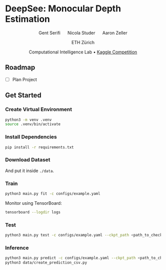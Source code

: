 # DeepSee: Monocular Depth Estimation

<div align="center">
Gent Serifi
&nbsp;&nbsp;&nbsp;&nbsp;
Nicola Studer
&nbsp;&nbsp;&nbsp;&nbsp;
Aaron Zeller

ETH Zürich

Computational Intelligence Lab
&#8226;
[Kaggle Competition](https://www.kaggle.com/competitions/ethz-cil-monocular-depth-estimation-2025)
</div>

## Roadmap

- [ ] Plan Project

## Get Started

### Create Virtual Environment

```bash
python3 -m venv .venv
source .venv/bin/activate
```

### Install Dependencies

```bash
pip install -r requirements.txt
```

### Download Dataset

And put it inside `./data`.

### Train

```bash
python3 main.py fit -c configs/example.yaml
```

Monitor using TensorBoard:

```bash
tensorboard --logdir logs
```

### Test

```bash
python3 main.py test -c configs/example.yaml --ckpt_path <path_to_checkpoint>
```

### Inference

```bash
python3 main.py predict -c configs/example.yaml --ckpt_path <path_to_checkpoint>
python3 data/create_prediction_csv.py
```